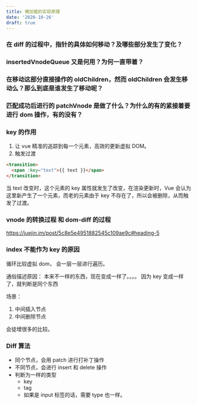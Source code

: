 ```yaml
---
title: 懒加载的实现原理
date: '2020-10-26'
draft: true
---
```


### 在 diff 的过程中，指针的具体如何移动？及哪些部分发生了变化？

### insertedVnodeQueue 又是何用？为何一直带着？

### 在移动这部分直接操作的 oldChildren，然而 oldChildren 会发生移动么？那么到底是谁发生了移动呢？

### 匹配成功后进行的 patchVnode 是做了什么？为什么的有的紧接着要进行 dom 操作，有的没有？

### key 的作用

1. 让 vue 精准的追踪到每一个元素，高效的更新虚拟 DOM。
2. 触发过渡

```html
<transition>
  <span :key="text">{{ text }}</span>
</transition>
```

当 text 改变时，这个元素的 key 属性就发生了改变，在渲染更新时，Vue 会认为这里新产生了一个元素，而老的元素由于 key 不存在了，所以会被删除，从而触发了过渡。

### vnode 的转换过程 和 dom-diff 的过程

https://juejin.im/post/5c8e5e4951882545c109ae9c#heading-5

### index 不能作为 key 的原因

循环比较虚拟 dom， 会一层一层进行遍历。

通俗描述原因： 本来不一样的东西，现在变成一样了。。。。 因为 key 变成一样了，就判断是同个东西

场景：

1. 中间插入节点
2. 中间删除节点

会徒增很多的比较。

### Diff 算法

- 同个节点，会用 patch 进行打补丁操作
- 不同节点，会进行 insert 和 delete 操作
- 判断为一样的类型
  - key
  - tag
  - 如果是 input 标签的话，需要 type 也一样。
